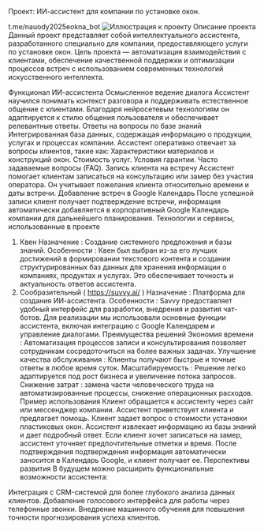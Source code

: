 Проект: ИИ-ассистент для компании по установке окон.

t.me/nauody2025eokna_bot
![Иллюстрация к проекту](https://example.com/image.png)
Описание проекта
Данный проект представляет собой интеллектуального ассистента, разработанного специально для компании, предоставляющего услуги по установке окон. Цель проекта — автоматизация взаимодействия с клиентами, обеспечение качественной поддержки и оптимизации процессов встреч с использованием современных технологий искусственного интеллекта.

Функционал ИИ-ассистента
Осмысленное ведение диалога
Ассистент научился понимать контекст разговора и поддерживать естественное общение с клиентами. Благодаря нейросетевым технологиям он адаптируется к стилю общения пользователя и обеспечивает релевантные ответы.
Ответы на вопросы по базе знаний
Интегрированная база данных, содержащая информацию о продукции, услугах и процессах компании. Ассистент оперативно отвечает за вопросы клиентов, такие как:
Характеристики материалов и конструкций окон.
Стоимость услуг.
Условия гарантии.
Часто задаваемые вопросы (FAQ).
Запись клиента на встречу
Ассистент помогает клиентам записаться на консультацию или замер без участия оператора. Он учитывает пожелания клиента относительно времени и даты встречи.
Добавление встреч в Google Календарь
После успешной записи клиент получает подтверждение встречи, информация автоматически добавляется в корпоративный Google Календарь компании для дальнейшего планирования.
Технологии и сервисы, использованные в проекте
1. Квен
Назначение : Создание системного предложения и базы знаний.
Особенности : Квен был выбран из-за его лучших достижений в формировании текстового контента и создании структурированных баз данных для хранения информации о компаниях, продуктах и ​​услугах. Это обеспечивает точность и актуальность ответов ассистента.
2. Сообразительный ( https://suvvy.ai/ )
Назначение : Платформа для создания ИИ-ассистента.
Особенности : Savvy предоставляет удобный интерфейс для разработки, внедрения и развития чат-ботов. Для реализации мы использовали основные функции ассистента, включая интеграцию с Google Календарем и управление диалогами.
Преимущества решений
Экономия времени : Автоматизация процессов записи и консультирования позволяет сотрудникам сосредоточиться на более важных задачах.
Улучшение качества обслуживания : Клиенты получают быстрые и точные ответы в любое время суток.
Масштабируемость : Решение легко адаптируется под рост бизнеса и увеличение потока запросов.
Снижение затрат : замена части человеческого труда на автоматизированные процессы, снижение операционных расходов.
Пример использования
Клиент обращается к ассистенту через сайт или мессенджер компании.
Ассистент приветствует клиента и предлагает помощь.
Клиент задает вопрос о стоимости установки пластиковых окон.
Ассистент извлекает информацию из базы знаний и дает подробный ответ.
Если клиент хочет записаться на замер, ассистент уточняет предпочтительные отметки и время.
После подтверждения подтверждения информация автоматически заносится в Календарь Google, и клиент получает ее.
Перспективы развития
В будущем можно расширить функциональные возможности ассистента:

Интеграция с CRM-системой для более глубокого анализа данных клиентов.
Добавление голосового интерфейса для работы через телефонные звонки.
Внедрение машинного обучения для повышения точности прогнозирования успеха клиентов.
